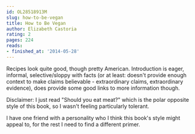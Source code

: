 ```yaml
---
id: OL28518913M
slug: how-to-be-vegan
title: How to Be Vegan
author: Elizabeth Castoria
rating: 2
pages: 224
reads:
- finished_at: '2014-05-28'
---
```

Recipes look quite good, though pretty American. Introduction is eager, informal, selective/sloppy with facts (or at least: doesn't provide enough context to make claims believable - extraordinary claims, extraordinary evidence), does provide some good links to more information though.

Disclaimer: I just read "Should you eat meat?" which is the polar opposite style of this book, so I wasn't feeling particularly tolerant.

I have one friend with a personality who I think this book's style might appeal to, for the rest I need to find a different primer.
